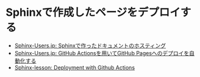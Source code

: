 # Sphinxで作成したページをデプロイする

- [Sphinx-Users.jp: Sphinxで作ったドキュメントのホスティング](https://sphinx-users.jp/cookbook/hosting/index.html#heroku-basic)
- [Sphinx-Users.jp: GitHub Actionsを用いてGitHub Pagesへのデプロイを自動化する](https://sphinx-users.jp/cookbook/githubaction/index.html)
- [Sphinx-lesson: Deployment with Github Actions](https://coderefinery.github.io/sphinx-lesson/gh-action/)